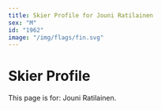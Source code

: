 ```yaml
---
title: Skier Profile for Jouni Ratilainen
sex: "M"
id: "1962"
image: "/img/flags/fin.svg" 
---
```


# Skier Profile

This page is for: Jouni Ratilainen.
    